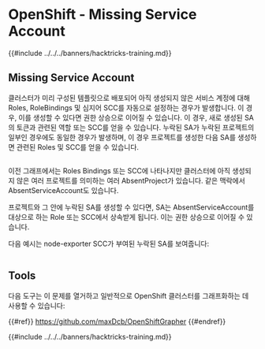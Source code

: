 # OpenShift - Missing Service Account

{{#include ../../../banners/hacktricks-training.md}}

## Missing Service Account

클러스터가 미리 구성된 템플릿으로 배포되어 아직 생성되지 않은 서비스 계정에 대해 Roles, RoleBindings 및 심지어 SCC를 자동으로 설정하는 경우가 발생합니다. 이 경우, 이를 생성할 수 있다면 권한 상승으로 이어질 수 있습니다. 이 경우, 새로 생성된 SA의 토큰과 관련된 역할 또는 SCC를 얻을 수 있습니다. 누락된 SA가 누락된 프로젝트의 일부인 경우에도 동일한 경우가 발생하며, 이 경우 프로젝트를 생성한 다음 SA를 생성하면 관련된 Roles 및 SCC를 얻을 수 있습니다.

<figure><img src="../../../images/openshift-missing-service-account-image1.png" alt=""><figcaption></figcaption></figure>

이전 그래프에서는 Roles Bindings 또는 SCC에 나타나지만 클러스터에 아직 생성되지 않은 여러 프로젝트를 의미하는 여러 AbsentProject가 있습니다. 같은 맥락에서 AbsentServiceAccount도 있습니다.

프로젝트와 그 안에 누락된 SA를 생성할 수 있다면, SA는 AbsentServiceAccount를 대상으로 하는 Role 또는 SCC에서 상속받게 됩니다. 이는 권한 상승으로 이어질 수 있습니다.

다음 예시는 node-exporter SCC가 부여된 누락된 SA를 보여줍니다:

<figure><img src="../../../images/openshift-missing-service-account-image2.png" alt=""><figcaption></figcaption></figure>

## Tools

다음 도구는 이 문제를 열거하고 일반적으로 OpenShift 클러스터를 그래프화하는 데 사용할 수 있습니다:

{{#ref}}
https://github.com/maxDcb/OpenShiftGrapher
{{#endref}}

{{#include ../../../banners/hacktricks-training.md}}
